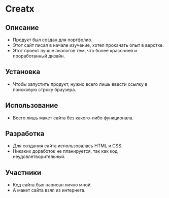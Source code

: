 # Creatx 
## Описание
- Продукт был создан для портфолио.
- Этот сайт писал в начале изучение, хотел прокачать опыт в верстке.
- Этот проект лучше аналогов тем, что более красочней и проработанный дизайн.
## Установка
- Чтобы запустить продукт, нужно всего лишь ввести ссылку в поисковую строку браузера.
## Использование
- Всего лишь макет сайта без какого-либо функционала.
## Разработка
- Для создания сайта использовалась HTML и CSS.
- Никаких доработок не планируется, так как код неудовлетворительный.
## Участники
- Код сайта был написан лично мной.
- А макет сайта взял из интернета.

